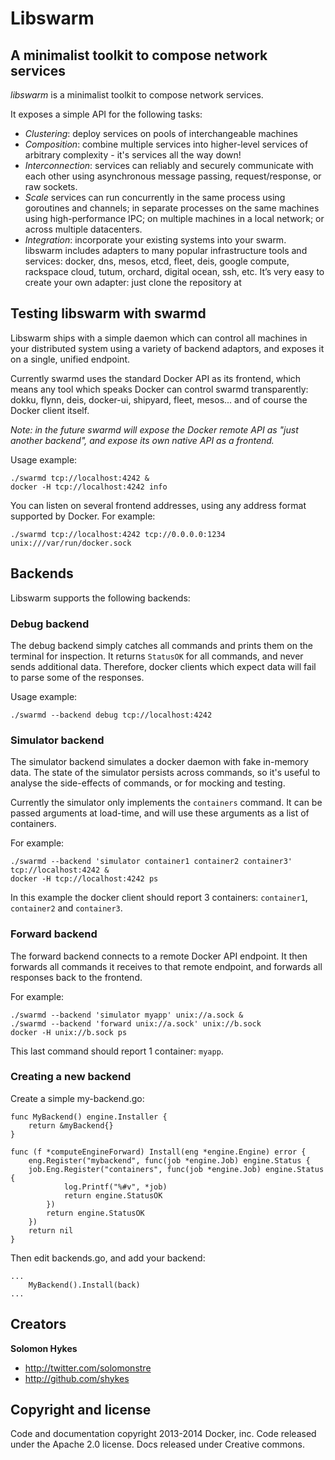 # Libswarm

## A minimalist toolkit to compose network services


*libswarm* is a minimalist toolkit to compose network services.

It exposes a simple API for the following tasks:

* *Clustering*: deploy services on pools of interchangeable machines
* *Composition*: combine multiple services into higher-level services of arbitrary complexity - it's services all the way down!
* *Interconnection*: services can reliably and securely communicate with each other using asynchronous message passing, request/response, or raw sockets.
* *Scale* services can run concurrently in the same process using goroutines and channels; in separate processes on the same machines using high-performance IPC;
on multiple machines in a local network; or across multiple datacenters.
* *Integration*: incorporate your existing systems into your swarm. libswarm includes adapters to many popular infrastructure tools and services: docker, dns, mesos, etcd, fleet, deis, google compute, rackspace cloud, tutum, orchard, digital ocean, ssh, etc. It’s very easy to create your own adapter: just clone the repository at 


## Testing libswarm with swarmd

Libswarm ships with a simple daemon which can control all machines in your distributed
system using a variety of backend adaptors, and exposes it on a single, unified endpoint.

Currently swarmd uses the standard Docker API as its frontend, which means any tool which speaks
Docker can control swarmd transparently: dokku, flynn, deis, docker-ui, shipyard, fleet,
mesos... and of course the Docker client itself.

*Note: in the future swarmd will expose the Docker remote API as "just another backend", and
expose its own native API as a frontend.*

Usage example:

```
./swarmd tcp://localhost:4242 &
docker -H tcp://localhost:4242 info
```

You can listen on several frontend addresses, using any address format supported by Docker.
For example:

```
./swarmd tcp://localhost:4242 tcp://0.0.0.0:1234 unix:///var/run/docker.sock
```

## Backends

Libswarm supports the following backends:

### Debug backend

The debug backend simply catches all commands and prints them on the terminal for inspection.
It returns `StatusOK` for all commands, and never sends additional data. Therefore, docker
clients which expect data will fail to parse some of the responses.

Usage example:

```
./swarmd --backend debug tcp://localhost:4242
```

### Simulator backend

The simulator backend simulates a docker daemon with fake in-memory data. 
The state of the simulator persists across commands, so it's useful to analyse
the side-effects of commands, or for mocking and testing.

Currently the simulator only implements the `containers` command. It can be passed
arguments at load-time, and will use these arguments as a list of containers.

For example:

```
./swarmd --backend 'simulator container1 container2 container3' tcp://localhost:4242 &
docker -H tcp://localhost:4242 ps
```

In this example the docker client should report 3 containers: `container1`, `container2` and `container3`.

### Forward backend

The forward backend connects to a remote Docker API endpoint. It then forwards
all commands it receives to that remote endpoint, and forwards all responses
back to the frontend.

For example:

```
./swarmd --backend 'simulator myapp' unix://a.sock &
./swarmd --backend 'forward unix://a.sock' unix://b.sock
docker -H unix://b.sock ps
```

This last command should report 1 container: `myapp`.


### Creating a new backend
Create a simple my-backend.go:
```
func MyBackend() engine.Installer {
	return &myBackend{}
}

func (f *computeEngineForward) Install(eng *engine.Engine) error {
	eng.Register("mybackend", func(job *engine.Job) engine.Status {
	job.Eng.Register("containers", func(job *engine.Job) engine.Status {
			log.Printf("%#v", *job)
			return engine.StatusOK
		})
		return engine.StatusOK
	})
	return nil
}
```

Then edit backends.go, and add your backend:
```
...
	MyBackend().Install(back)
...
```

## Creators

**Solomon Hykes**

- <http://twitter.com/solomonstre>
- <http://github.com/shykes>

## Copyright and license

Code and documentation copyright 2013-2014 Docker, inc. Code released under the Apache 2.0 license.
Docs released under Creative commons.
